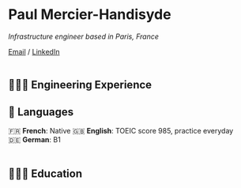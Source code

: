 # Paul Mercier-Handisyde

_Infrastructure engineer based in Paris, France_ <br>

[Email](mailto:hello@handisyde.com) / [LinkedIn](www.linkedin.com/in/handisyde/)
<br><br>

## 👩🏼‍💻 Engineering Experience

## 💬 Languages

🇫🇷 **French**: Native
🇬🇧 **English**: TOEIC score 985, practice everyday <br>
🇩🇪 **German**: B1
<br><br>

## 👩🏼‍🎓 Education
